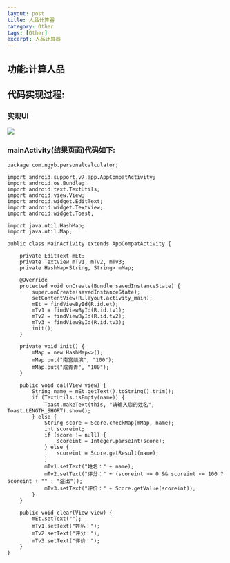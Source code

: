```yaml
---
layout: post
title: 人品计算器 
category: Other
tags: [Other]
excerpt: 人品计算器 
---
```


## 功能:计算人品  ##

## 代码实现过程:  ##

### 实现UI  ###

![](http://www.nangongyibin.com/assets/images/pc1.png)

### mainActivity(结果页面)代码如下: ###


    package com.ngyb.personalcalculator;

	import android.support.v7.app.AppCompatActivity;
	import android.os.Bundle;
	import android.text.TextUtils;
	import android.view.View;
	import android.widget.EditText;
	import android.widget.TextView;
	import android.widget.Toast;
	
	import java.util.HashMap;
	import java.util.Map;
	
	public class MainActivity extends AppCompatActivity {
	
	    private EditText mEt;
	    private TextView mTv1, mTv2, mTv3;
	    private HashMap<String, String> mMap;
	
	    @Override
	    protected void onCreate(Bundle savedInstanceState) {
	        super.onCreate(savedInstanceState);
	        setContentView(R.layout.activity_main);
	        mEt = findViewById(R.id.et);
	        mTv1 = findViewById(R.id.tv1);
	        mTv2 = findViewById(R.id.tv2);
	        mTv3 = findViewById(R.id.tv3);
	        init();
	    }
	
	    private void init() {
	        mMap = new HashMap<>();
	        mMap.put("南宫燚滨", "100");
	        mMap.put("成青青", "100");
	    }
	
	    public void cal(View view) {
	        String name = mEt.getText().toString().trim();
	        if (TextUtils.isEmpty(name)) {
	            Toast.makeText(this, "请输入您的姓名", Toast.LENGTH_SHORT).show();
	        } else {
	            String score = Score.checkMap(mMap, name);
	            int scoreint;
	            if (score != null) {
	                scoreint = Integer.parseInt(score);
	            } else {
	                scoreint = Score.getResult(name);
	            }
	            mTv1.setText("姓名：" + name);
	            mTv2.setText("评分：" + (scoreint >= 0 && scoreint <= 100 ? scoreint + "" : "溢出"));
	            mTv3.setText("评价：" + Score.getValue(scoreint));
	        }
	    }
	
	    public void clear(View view) {
	        mEt.setText("");
	        mTv1.setText("姓名：");
	        mTv2.setText("评分：");
	        mTv3.setText("评价：");
	    }
	}

